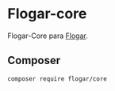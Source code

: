 # Flogar-core
 Flogar-Core para [Flogar](https://github.com/jucafloga/flogar/).

## Composer
```bash
composer require flogar/core
```


